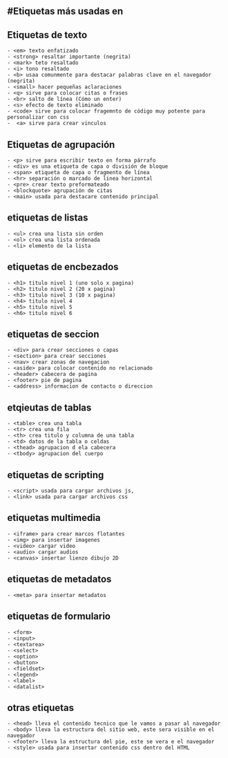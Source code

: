 #Etiquetas más usadas en 
---

## Etiquetas de texto
```
- <em> texto enfatizado
- <strong> resaltar importante (negrita)
- <mark> teto resaltado
- <i> tono resaltado
- <b> usaa comunmente para destacar palabras clave en el navegador (negrita)
- <small> hacer pequeñas aclaraciones
- <q> sirve para colocar citas o frases
- <br> salto de línea (Cómo un enter)
- <s> efecto de texto eliminado
- <code> sirve para colocar fragemnto de código muy potente para personalizar con css
-  <a> sirve para crear vinculos
```    
## Etiquetas de agrupación
```
- <p> sirve para escribir texto en forma párrafo
- <div> es una etiqueta de capa o división de bloque
- <span> etiqueta de capa o fragmento de línea
- <hr> separación o marcado de linea horizontal
- <pre> crear texto preformateado
- <blockquote> agrupación de citas 
- <main> usada para destacare contenido principal 
```
## etiquetas de listas
```
- <ul> crea una lista sin orden
- <ol> crea una lista ordenada
- <li> elemento de la lista
```
## etiquetas de encbezados
```
- <h1> titulo nivel 1 (uno solo x pagina)
- <h2> titulo nivel 2 (20 x pagina)
- <h3> titulo nivel 3 (10 x pagina)
- <h4> titulo nivel 4
- <h5> titulo nivel 5
- <h6> titulo nivel 6
```
## etiquetas de seccion
```
- <div> para crear secciones o capas
- <section> para crear secciones
- <nav> crear zonas de navegacion
- <aside> para colocar contenido no relacionado
- <header> cabecera de pagina
- <footer> pie de pagina
- <address> informacion de contacto o direccion
```
## etqieutas de tablas
```
- <table> crea una tabla
- <tr> crea una fila
- <th> crea titulo y columna de una tabla
- <td> datos de la tabla o celdas
- <thead> agrupacion d ela cabecera
- <tbody> agrupacion del cuerpo
```
## etiquetas de scripting
```
- <script> usada para cargar archivos js,
- <link> usada para cargar archivos css
```
## etiquetas multimedia
```
- <iframe> para crear marcos flotantes
- <img> para insertar imagenes
- <video> cargar video
- <audio> cargar audios
- <canvas> insertar lienzo dibujo 2D
```
## etiquetas de metadatos
```
- <meta> para insertar metadatos
```
## etiquetas de formulario
```
- <form>
- <input>
- <textarea>
- <select>
- <option>
- <button>
- <fieldset>
- <legend>
- <label>
- <datalist>
```
 ## otras etiquetas
```
- <head> lleva el contenido tecnico que le vamos a pasar al navegador
- <body> lleva la estructura del sitio web, este sera visible en el navegador
- <footer> lleva la estructura del pie, este se vera e el navegador
- <style> usada para insertar contenido css dentro del HTML
```
